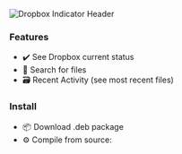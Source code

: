 ![Dropbox Indicator Header](https://github.com/rbribeiro/wingpanel-indicator-dropbox/blob/master/screenshots/top.png)

### Features
- ✔️ See Dropbox current status
- 🔎️ Search for files
- 🗃️ Recent Activity (see most recent files)

### Install 
- 📦️ Download .deb package
- ⚙️ Compile from source: 

